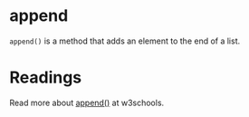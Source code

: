 # append

`append()` is a method that adds an element to the end of a list. 

# Readings

Read more about [append()](https://www.w3schools.com/python/ref_list_append.asp) at w3schools.
